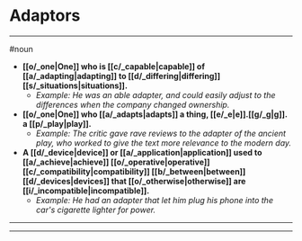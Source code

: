 # Adaptors
---
#noun
- **[[o/_one|One]] who is [[c/_capable|capable]] of [[a/_adapting|adapting]] to [[d/_differing|differing]] [[s/_situations|situations]].**
	- _Example: He was an able adapter, and could easily adjust to the differences when the company changed ownership._
- **[[o/_one|One]] who [[a/_adapts|adapts]] a thing, [[e/_e|e]].[[g/_g|g]]. a [[p/_play|play]].**
	- _Example: The critic gave rave reviews to the adapter of the ancient play, who worked to give the text more relevance to the modern day._
- **A [[d/_device|device]] or [[a/_application|application]] used to [[a/_achieve|achieve]] [[o/_operative|operative]] [[c/_compatibility|compatibility]] [[b/_between|between]] [[d/_devices|devices]] that [[o/_otherwise|otherwise]] are [[i/_incompatible|incompatible]].**
	- _Example: He had an adapter that let him plug his phone into the car's cigarette lighter for power._
---
---
